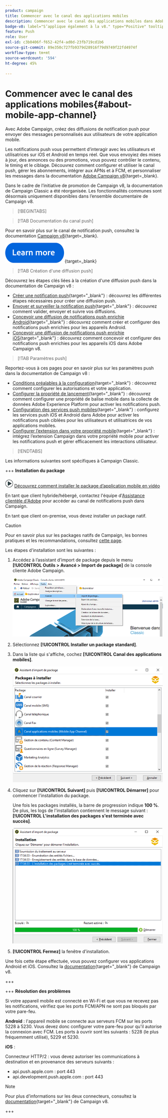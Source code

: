 ```yaml
---
product: campaign
title: Commencer avec le canal des applications mobiles
description: Commencer avec le canal des applications mobiles dans Adobe Campaign
badge-v8: label="S’applique également à la v8." type="Positive" tooltip="S’applique également à Campaign v8."
feature: Push
role: User
exl-id: c3b0406f-f652-42f4-ad0d-23fb719cd1b6
source-git-commit: 89e350c727fb9379d28916f79d9749f22fd4974f
workflow-type: tm+mt
source-wordcount: '594'
ht-degree: 45%

---
```


# Commencer avec le canal des applications mobiles{#about-mobile-app-channel}

Avec Adobe Campaign, créez des diffusions de notification push pour envoyer des messages personnalisés aux utilisateurs de votre application mobile.

Les notifications push vous permettent d’interagir avec les utilisateurs et utilisatrices sur iOS et Android en temps réel. Que vous envoyiez des mises à jour, des annonces ou des promotions, vous pouvez contrôler le contenu, le timing et le ciblage. Découvrez comment configurer et utiliser le canal push, gérer les abonnements, intégrer aux APNs et à FCM, et personnaliser les messages dans la documentation [Adobe Campaign v8](https://experienceleague.adobe.com/fr/docs/campaign/campaign-v8/send/emails/email){target=_blank}.

Dans le cadre de l’initiative de promotion de Campaign v8, la documentation de Campaign Classic a été réorganisée. Les fonctionnalités communes sont désormais uniquement disponibles dans l’ensemble documentaire de Campaign v8.

>[!BEGINTABS]

>[!TAB Documentation du canal push]

Pour en savoir plus sur le canal de notification push, consultez la documentation [Campaign v8](https://experienceleague.adobe.com/docs/campaign/campaign-v8/send/push/push.html){target=_blank}.

[![Image](../../assets/do-not-localize/learn-more-button.svg)](https://experienceleague.adobe.com/docs/campaign/campaign-v8/send/push/push.html){target=_blank}


>[!TAB Création d&#39;une diffusion push]

Découvrez les étapes clés liées à la création d&#39;une diffusion push dans la documentation de Campaign v8 :

* [Créer une notification push](https://experienceleague.adobe.com/docs/campaign/campaign-v8/send/push/push.html#push-create){target="_blank"} : découvrez les différentes étapes nécessaires pour créer une diffusion push.
* [Envoyer et surveiller la notification push](https://experienceleague.adobe.com/docs/campaign/campaign-v8/send/push/push.html#push-test){target="_blank"} : découvrez comment valider, envoyer et suivre vos diffusions.
* [Concevoir une diffusion de notifications push enrichie Android](https://experienceleague.adobe.com/docs/campaign/campaign-v8/send/push/rich-push/rich-push-android.html){target="_blank"} : découvrez comment créer et configurer des notifications push enrichies pour les appareils Android.
* [Concevoir une diffusion de notifications push enrichie iOS](https://experienceleague.adobe.com/docs/campaign/campaign-v8/send/push/rich-push/rich-push-ios.html){target="_blank"} : découvrez comment concevoir et configurer des notifications push enrichies pour les appareils iOS dans Adobe Campaign v8.


>[!TAB Paramètres push]

Reportez-vous à ces pages pour en savoir plus sur les paramètres push dans la documentation de Campaign v8 :

* [Conditions préalables à la configuration](https://experienceleague.adobe.com/docs/campaign/campaign-v8/send/push/push-settings.html#before-starting){target="_blank"} : découvrez comment configurer les autorisations et votre application.
* [Configurer la propriété de lancement](https://experienceleague.adobe.com/docs/campaign/campaign-v8/send/push/push-settings.html#launch-property){target="_blank"} : découvrez comment configurer une propriété de balise mobile dans la collecte de données Adobe Experience Platform pour activer les notifications push.
* [Configuration des services push mobiles](https://experienceleague.adobe.com/docs/campaign/campaign-v8/send/push/push-settings.html#push-service){target="_blank"} : configurez les services push iOS et Android dans Adobe pour activer les notifications push ciblées pour les utilisateurs et utilisatrices de vos applications mobiles.
* [Configurer l’extension dans votre propriété mobile](https://experienceleague.adobe.com/docs/campaign/campaign-v8/send/push/push-settings.html#configure-extension){target="_blank"} : intégrez l’extension Campaign dans votre propriété mobile pour activer les notifications push et gérer efficacement les interactions utilisateur.

>[!ENDTABS]


Les informations suivantes sont spécifiques à Campaign Classic.

+++ **Installation du package**

![](assets/do-not-localize/how-to-video.png) [Découvrez comment installer le package d’application mobile en vidéo](https://experienceleague.adobe.com/docs/campaign-classic-learn/tutorials/sending-messages/push-channel/installing-the-mobile-app-channel.html?lang=fr#sending-messages)

En tant que client hybride/hébergé, contactez l&#39;équipe d&#39;[Assistance clientèle d&#39;Adobe](https://helpx.adobe.com/fr/enterprise/admin-guide.html/enterprise/using/support-for-experience-cloud.ug.html) pour accéder au canal de notifications push dans Campaign.

En tant que client on-premise, vous devez installer un package natif.

>[!CAUTION]
>
>Pour en savoir plus sur les packages natifs de Campaign, les bonnes pratiques et les recommandations, consultez [cette page](../../installation/using/installing-campaign-standard-packages.md).

Les étapes d&#39;installation sont les suivantes :

1. Accédez à l’assistant d’import de package depuis le menu **[!UICONTROL Outils > Avancé > Import de package]** de la console cliente Adobe Campaign.

   ![](assets/package_ios.png)

1. Sélectionnez **[!UICONTROL Installer un package standard]**.

1. Dans la liste qui s&#39;affiche, cochez **[!UICONTROL Canal des applications mobiles]**.

   ![](assets/package_ios_2.png)

1. Cliquez sur **[!UICONTROL Suivant]** puis **[!UICONTROL Démarrer]** pour commencer l&#39;installation du package.

   Une fois les packages installés, la barre de progression indique **100 %**. De plus, les logs de l&#39;installation contiennent le message suivant : **[!UICONTROL L&#39;installation des packages s&#39;est terminée avec succès]**.

   ![](assets/package_ios_3.png)

1. **[!UICONTROL Fermez]** la fenêtre d&#39;installation.

Une fois cette étape effectuée, vous pouvez configurer vos applications Android et iOS. Consultez la [documentation](https://experienceleague.adobe.com/docs/campaign/campaign-v8/send/push/push.html){target="_blank"} de Campaign v8.

+++

+++ **Résolution des problèmes**

Si votre appareil mobile est connecté en Wi-Fi et que vous ne recevez pas les notifications, vérifiez que les ports FCM/APN ne sont pas bloqués par votre pare-feu.

**Android** : l&#39;appareil mobile se connecte aux serveurs FCM sur les ports 5228 à 5230. Vous devez donc configurer votre pare-feu pour qu&#39;il autorise la connexion avec FCM. Les ports à ouvrir sont les suivants : 5228 (le plus fréquemment utilisé), 5229 et 5230.

**iOS** :

Connecteur HTTP/2 : vous devez autoriser les communications à destination et en provenance des serveurs suivants :

* api.push.apple.com : port 443
* api.development.push.apple.com : port 443

>[!NOTE]
>
>Pour plus d’informations sur les deux connecteurs, consultez la [documentation](https://experienceleague.adobe.com/docs/campaign/campaign-v8/send/push/push-settings.html){target="_blank"} de Campaign v8.

+++
